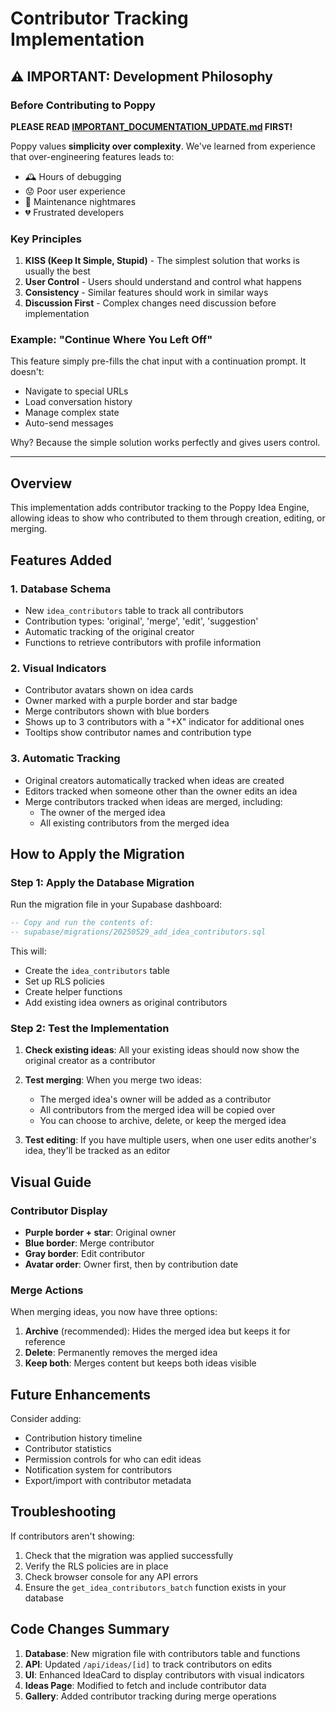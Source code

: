 # Contributor Tracking Implementation

## ⚠️ IMPORTANT: Development Philosophy

### Before Contributing to Poppy

**PLEASE READ [IMPORTANT_DOCUMENTATION_UPDATE.md](./IMPORTANT_DOCUMENTATION_UPDATE.md) FIRST!**

Poppy values **simplicity over complexity**. We've learned from experience that over-engineering features leads to:

- 🕰️ Hours of debugging
- 😟 Poor user experience
- 🔧 Maintenance nightmares
- 💔 Frustrated developers

### Key Principles

1. **KISS (Keep It Simple, Stupid)** - The simplest solution that works is usually the best
2. **User Control** - Users should understand and control what happens
3. **Consistency** - Similar features should work in similar ways
4. **Discussion First** - Complex changes need discussion before implementation

### Example: "Continue Where You Left Off"

This feature simply pre-fills the chat input with a continuation prompt. It doesn't:

- Navigate to special URLs
- Load conversation history
- Manage complex state
- Auto-send messages

Why? Because the simple solution works perfectly and gives users control.

---

## Overview

This implementation adds contributor tracking to the Poppy Idea Engine, allowing ideas to show who contributed to them through creation, editing, or merging.

## Features Added

### 1. Database Schema

- New `idea_contributors` table to track all contributors
- Contribution types: 'original', 'merge', 'edit', 'suggestion'
- Automatic tracking of the original creator
- Functions to retrieve contributors with profile information

### 2. Visual Indicators

- Contributor avatars shown on idea cards
- Owner marked with a purple border and star badge
- Merge contributors shown with blue borders
- Shows up to 3 contributors with a "+X" indicator for additional ones
- Tooltips show contributor names and contribution type

### 3. Automatic Tracking

- Original creators automatically tracked when ideas are created
- Editors tracked when someone other than the owner edits an idea
- Merge contributors tracked when ideas are merged, including:
  - The owner of the merged idea
  - All existing contributors from the merged idea

## How to Apply the Migration

### Step 1: Apply the Database Migration

Run the migration file in your Supabase dashboard:

```sql
-- Copy and run the contents of:
-- supabase/migrations/20250529_add_idea_contributors.sql
```

This will:

- Create the `idea_contributors` table
- Set up RLS policies
- Create helper functions
- Add existing idea owners as original contributors

### Step 2: Test the Implementation

1. **Check existing ideas**: All your existing ideas should now show the original creator as a contributor

2. **Test merging**: When you merge two ideas:

   - The merged idea's owner will be added as a contributor
   - All contributors from the merged idea will be copied over
   - You can choose to archive, delete, or keep the merged idea

3. **Test editing**: If you have multiple users, when one user edits another's idea, they'll be tracked as an editor

## Visual Guide

### Contributor Display

- **Purple border + star**: Original owner
- **Blue border**: Merge contributor
- **Gray border**: Edit contributor
- **Avatar order**: Owner first, then by contribution date

### Merge Actions

When merging ideas, you now have three options:

1. **Archive** (recommended): Hides the merged idea but keeps it for reference
2. **Delete**: Permanently removes the merged idea
3. **Keep both**: Merges content but keeps both ideas visible

## Future Enhancements

Consider adding:

- Contribution history timeline
- Contributor statistics
- Permission controls for who can edit ideas
- Notification system for contributors
- Export/import with contributor metadata

## Troubleshooting

If contributors aren't showing:

1. Check that the migration was applied successfully
2. Verify the RLS policies are in place
3. Check browser console for any API errors
4. Ensure the `get_idea_contributors_batch` function exists in your database

## Code Changes Summary

1. **Database**: New migration file with contributors table and functions
2. **API**: Updated `/api/ideas/[id]` to track contributors on edits
3. **UI**: Enhanced IdeaCard to display contributors with visual indicators
4. **Ideas Page**: Modified to fetch and include contributor data
5. **Gallery**: Added contributor tracking during merge operations